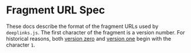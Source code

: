 # Fragment URL Spec

These docs describe the format of the fragment URLs used by `deeplinks.js`. The first character of the fragment is a version number. For historical reasons, both [version zero](/docs/spec/v0.md) and [version one](/docs/spec/v1.md) begin with the character `1`.
